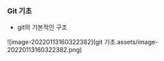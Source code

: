 ### Git 기초

- git의 기본적인 구조

  

![image-20220113160322382](git 기초.assets/image-20220113160322382.png)